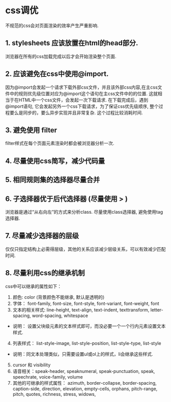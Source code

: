 # css调优
不规范的css会对页面渲染的效率产生严重影响.

## 1. stylesheets 应该放置在html的head部分.
浏览器在所有的css加载完成以后才会开始渲染整个页面. 

## 2. 应该避免在css中使用@import.
因为@import会发起一个请求下载外部css文件，并且该外部css内容,在主css文件中的规则优先级位置对应为@import这个语句在主css文件中的的位置.
这就相当于在HTML中<link>一个css文件，会发起一次下载请求.
在下载完成后，遇到@import语句, 它会发起另外一个css下载请求，为了保证css优先级顺序, 整个过程要么是同步的，要么异步实现并且非常复杂. 这个过程比较消耗时间.

## 3. 避免使用 filter
filter样式在每个页面元素渲染时都会被浏览器分析一次.

## 4. 尽量使用css简写，减少代码量

## 5. 相同规则集的选择器尽量合并

## 6. 子选择器优于后代选择器 (尽量使用 > )
浏览器是通过“从右向左”的方式来分析class. 尽量使用class选择器, 避免使用tag选择器.

## 7. 尽量减少选择器的层级
仅仅只指定结构上必需得层级，其他的关系应该减少层级关系，可以有效减少匹配时间.

## 8. 尽量利用css的继承机制
css中可以继承的属性如下：
1. 颜色:  color  (背景颜色不能继承, 默认是透明的)
2. 字体： font-family, font-size, font-style, font-variant, font-weight, font
3. 文本的相关样式: line-height, text-align, text-indent, texttransform, letter-spacing, word-spacing, whitespace
* 说明： 设置父块级元素的文本样式即可，而没必要一个一个行内元素设置文本样式.
4. 列表样式： list-style-image, list-style-position, list-style-type, list-style
* 说明：同文本处理类似，只需要设置ul或ol上的样式，li会继承这些样式.
5. cursor 和 visibility
6. 语音相关：speak-header, speaknumeral, speak-punctuation, speak, speechrate, voice-family, volume
7. 其他的可继承的样式属性：
azimuth, border-collapse, border-spacing, caption-side, direction, elevation,
empty-cells, orphans, pitch-range, pitch, quotes, richness, stress, widows, 
